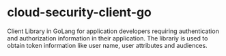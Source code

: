 # cloud-security-client-go
Client Library in GoLang for application developers requiring authentication and authorization information in their application. The librariy is used to  obtain token information like user name, user attributes and audiences.
